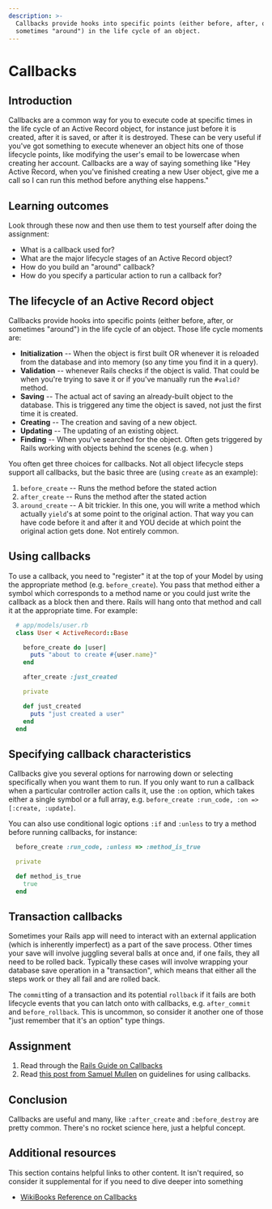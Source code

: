 ```yaml
---
description: >-
  Callbacks provide hooks into specific points (either before, after, or
  sometimes "around") in the life cycle of an object.
---
```


# Callbacks

## Introduction

Callbacks are a common way for you to execute code at specific times in the life cycle of an Active Record object, for instance just before it is created, after it is saved, or after it is destroyed. These can be very useful if you've got something to execute whenever an object hits one of those lifecycle points, like modifying the user's email to be lowercase when creating her account. Callbacks are a way of saying something like "Hey Active Record, when you've finished creating a new User object, give me a call so I can run this method before anything else happens."

## Learning outcomes

Look through these now and then use them to test yourself after doing the assignment:

* What is a callback used for?
* What are the major lifecycle stages of an Active Record object?
* How do you build an "around" callback?
* How do you specify a particular action to run a callback for?

## The lifecycle of an Active Record object

Callbacks provide hooks into specific points \(either before, after, or sometimes "around"\) in the life cycle of an object. Those life cycle moments are:

* **Initialization** -- When the object is first built OR whenever it is reloaded from the database and into memory \(so any time you find it in a query\).
* **Validation** -- whenever Rails checks if the object is valid.  That could be when you're trying to save it or if you've manually run the `#valid?` method.
* **Saving** -- The actual act of saving an already-built object to the database.  This is triggered any time the object is saved, not just the first time it is created.
* **Creating** -- The creation and saving of a new object.
* **Updating** -- The updating of an existing object.
* **Finding** -- When you've searched for the object.  Often gets triggered by Rails working with objects behind the scenes \(e.g. when \)

You often get three choices for callbacks. Not all object lifecycle steps support all callbacks, but the basic three are \(using `create` as an example\):

1. `before_create` -- Runs the method before the stated action
2. `after_create` -- Runs the method after the stated action
3. `around_create` -- A bit trickier.  In this one, you will write a method which actually `yield`'s at some point to the original action.  That way you can have code before it and after it and YOU decide at which point the original action gets done.  Not entirely common.

## Using callbacks

To use a callback, you need to "register" it at the top of your Model by using the appropriate method \(e.g. `before_create`\). You pass that method either a symbol which corresponds to a method name or you could just write the callback as a block then and there. Rails will hang onto that method and call it at the appropriate time. For example:

```ruby
  # app/models/user.rb
  class User < ActiveRecord::Base

    before_create do |user|
      puts "about to create #{user.name}"
    end

    after_create :just_created

    private

    def just_created
      puts "just created a user"
    end
  end
```

## Specifying callback characteristics

Callbacks give you several options for narrowing down or selecting specifically when you want them to run. If you only want to run a callback when a particular controller action calls it, use the `:on` option, which takes either a single symbol or a full array, e.g. `before_create :run_code, :on => [:create, :update]`.

You can also use conditional logic options `:if` and `:unless` to try a method before running callbacks, for instance:

```ruby
  before_create :run_code, :unless => :method_is_true

  private

  def method_is_true
    true
  end
```

## Transaction callbacks

Sometimes your Rails app will need to interact with an external application \(which is inherently imperfect\) as a part of the save process. Other times your save will involve juggling several balls at once and, if one fails, they all need to be rolled back. Typically these cases will involve wrapping your database save operation in a "transaction", which means that either all the steps work or they all fail and are rolled back.

The `commit`ting of a transaction and its potential `rollback` if it fails are both lifecycle events that you can latch onto with callbacks, e.g. `after_commit` and `before_rollback`. This is uncommon, so consider it another one of those "just remember that it's an option" type things.

## Assignment

1. Read through the [Rails Guide on Callbacks](http://guides.rubyonrails.org/active_record_callbacks.html)
2. Read [this post from Samuel Mullen](http://samuelmullen.com/2012/01/guidelines-for-using-activerecord-callbacks/) on guidelines for using callbacks.

## Conclusion

Callbacks are useful and many, like `:after_create` and `:before_destroy` are pretty common. There's no rocket science here, just a helpful concept.

## Additional resources

This section contains helpful links to other content. It isn't required, so consider it supplemental for if you need to dive deeper into something

* [WikiBooks Reference on Callbacks](http://en.wikibooks.org/wiki/Ruby_on_Rails/ActiveRecord/Callbacks)

